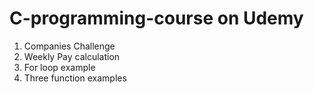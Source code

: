 # C-programming-course on Udemy
01. Companies Challenge
02. Weekly Pay calculation
03. For loop example
04. Three function examples
